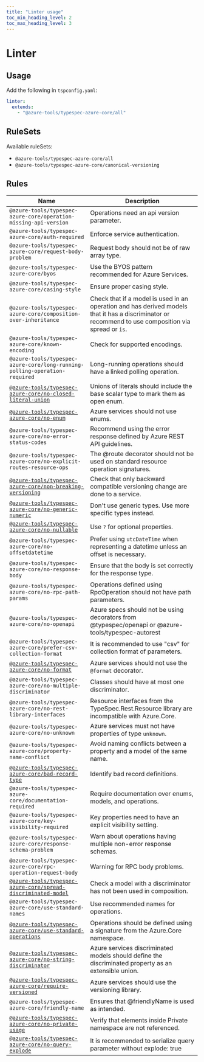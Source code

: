 ```yaml
---
title: "Linter usage"
toc_min_heading_level: 2
toc_max_heading_level: 3
---
```


# Linter

## Usage

Add the following in `tspconfig.yaml`:

```yaml
linter:
  extends:
    - "@azure-tools/typespec-azure-core/all"
```

## RuleSets

Available ruleSets:

- `@azure-tools/typespec-azure-core/all`
- `@azure-tools/typespec-azure-core/canonical-versioning`

## Rules

| Name                                                                                                                       | Description                                                                                                                                          |
| -------------------------------------------------------------------------------------------------------------------------- | ---------------------------------------------------------------------------------------------------------------------------------------------------- |
| `@azure-tools/typespec-azure-core/operation-missing-api-version`                                                           | Operations need an api version parameter.                                                                                                            |
| `@azure-tools/typespec-azure-core/auth-required`                                                                           | Enforce service authentication.                                                                                                                      |
| `@azure-tools/typespec-azure-core/request-body-problem`                                                                    | Request body should not be of raw array type.                                                                                                        |
| `@azure-tools/typespec-azure-core/byos`                                                                                    | Use the BYOS pattern recommended for Azure Services.                                                                                                 |
| `@azure-tools/typespec-azure-core/casing-style`                                                                            | Ensure proper casing style.                                                                                                                          |
| `@azure-tools/typespec-azure-core/composition-over-inheritance`                                                            | Check that if a model is used in an operation and has derived models that it has a discriminator or recommend to use composition via spread or `is`. |
| `@azure-tools/typespec-azure-core/known-encoding`                                                                          | Check for supported encodings.                                                                                                                       |
| `@azure-tools/typespec-azure-core/long-running-polling-operation-required`                                                 | Long-running operations should have a linked polling operation.                                                                                      |
| [`@azure-tools/typespec-azure-core/no-closed-literal-union`](/libraries/azure-core/rules/no-closed-literal-union.md)       | Unions of literals should include the base scalar type to mark them as open enum.                                                                    |
| [`@azure-tools/typespec-azure-core/no-enum`](/libraries/azure-core/rules/no-enum.md)                                       | Azure services should not use enums.                                                                                                                 |
| `@azure-tools/typespec-azure-core/no-error-status-codes`                                                                   | Recommend using the error response defined by Azure REST API guidelines.                                                                             |
| `@azure-tools/typespec-azure-core/no-explicit-routes-resource-ops`                                                         | The @route decorator should not be used on standard resource operation signatures.                                                                   |
| [`@azure-tools/typespec-azure-core/non-breaking-versioning`](/libraries/azure-core/rules/non-breaking-versioning.md)       | Check that only backward compatible versioning change are done to a service.                                                                         |
| [`@azure-tools/typespec-azure-core/no-generic-numeric`](/libraries/azure-core/rules/no-generic-numeric.md)                 | Don't use generic types. Use more specific types instead.                                                                                            |
| [`@azure-tools/typespec-azure-core/no-nullable`](/libraries/azure-core/rules/no-nullable.md)                               | Use `?` for optional properties.                                                                                                                     |
| `@azure-tools/typespec-azure-core/no-offsetdatetime`                                                                       | Prefer using `utcDateTime` when representing a datetime unless an offset is necessary.                                                               |
| `@azure-tools/typespec-azure-core/no-response-body`                                                                        | Ensure that the body is set correctly for the response type.                                                                                         |
| `@azure-tools/typespec-azure-core/no-rpc-path-params`                                                                      | Operations defined using RpcOperation should not have path parameters.                                                                               |
| `@azure-tools/typespec-azure-core/no-openapi`                                                                              | Azure specs should not be using decorators from @typespec/openapi or @azure-tools/typespec-autorest                                                  |
| `@azure-tools/typespec-azure-core/prefer-csv-collection-format`                                                            | It is recommended to use "csv" for collection format of parameters.                                                                                  |
| [`@azure-tools/typespec-azure-core/no-format`](/libraries/azure-core/rules/prevent-format.md)                              | Azure services should not use the `@format` decorator.                                                                                               |
| `@azure-tools/typespec-azure-core/no-multiple-discriminator`                                                               | Classes should have at most one discriminator.                                                                                                       |
| `@azure-tools/typespec-azure-core/no-rest-library-interfaces`                                                              | Resource interfaces from the TypeSpec.Rest.Resource library are incompatible with Azure.Core.                                                        |
| `@azure-tools/typespec-azure-core/no-unknown`                                                                              | Azure services must not have properties of type `unknown`.                                                                                           |
| `@azure-tools/typespec-azure-core/property-name-conflict`                                                                  | Avoid naming conflicts between a property and a model of the same name.                                                                              |
| [`@azure-tools/typespec-azure-core/bad-record-type`](/libraries/azure-core/rules/bad-record-type.md)                       | Identify bad record definitions.                                                                                                                     |
| `@azure-tools/typespec-azure-core/documentation-required`                                                                  | Require documentation over enums, models, and operations.                                                                                            |
| `@azure-tools/typespec-azure-core/key-visibility-required`                                                                 | Key properties need to have an explicit visibility setting.                                                                                          |
| `@azure-tools/typespec-azure-core/response-schema-problem`                                                                 | Warn about operations having multiple non-error response schemas.                                                                                    |
| `@azure-tools/typespec-azure-core/rpc-operation-request-body`                                                              | Warning for RPC body problems.                                                                                                                       |
| [`@azure-tools/typespec-azure-core/spread-discriminated-model`](/libraries/azure-core/rules/spread-discriminated-model.md) | Check a model with a discriminator has not been used in composition.                                                                                 |
| `@azure-tools/typespec-azure-core/use-standard-names`                                                                      | Use recommended names for operations.                                                                                                                |
| [`@azure-tools/typespec-azure-core/use-standard-operations`](/libraries/azure-core/rules/use-standard-operations.md)       | Operations should be defined using a signature from the Azure.Core namespace.                                                                        |
| [`@azure-tools/typespec-azure-core/no-string-discriminator`](/libraries/azure-core/rules/no-string-discriminator.md)       | Azure services discriminated models should define the discriminated property as an extensible union.                                                 |
| [`@azure-tools/typespec-azure-core/require-versioned`](/libraries/azure-core/rules/require-versioned.md)                   | Azure services should use the versioning library.                                                                                                    |
| `@azure-tools/typespec-azure-core/friendly-name`                                                                           | Ensures that @friendlyName is used as intended.                                                                                                      |
| [`@azure-tools/typespec-azure-core/no-private-usage`](/libraries/azure-core/rules/no-private-usage.md)                     | Verify that elements inside Private namespace are not referenced.                                                                                    |
| [`@azure-tools/typespec-azure-core/no-query-explode`](/libraries/azure-core/rules/no-query-explode.md)                     | It is recommended to serialize query parameter without explode: true                                                                                 |
